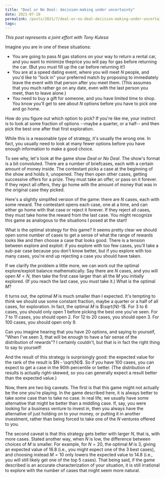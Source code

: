 ```yaml
---
title: "Deal or No Deal: decision-making under uncertainty"
date: 2021-07-10
permalink: /posts/2021/7/deal-or-no-deal-decision-making-under-uncertainty/
tags:
---
```


*This post represents a joint effort with Tony Kulesa*

Imagine you are in one of these situations:

- You are going to pass $N$ gas stations on your way to return a rental car,
  and you want to minimize theprice you will pay for gas before returning the
car. (But you must fill up the car before returning it!)
- You are at a speed dating event, where you will meet $N$ people, and you'd
  like to "lock in" your preferred match by proposing to immediately leave the
  event with that person after you meet them. (This assumes that you much rather
  go on any date, even with the last person you meet, than to leave alone.)
- You need to buy a gift for someone, and you have limited time to shop. You
  know you’ll get to see about $N$ options before you have to pick one and go
  home.

How do you figure out which option to pick? If you're like me, your instinct is
to look at some fraction of options --maybe a quarter, or a half-- and then
pick the best one after that first exploration.

While this is a reasonable *type* of strategy, it's usually the wrong one. In fact,
you usually need to look at many fewer options before you have enough information
to make a good choice.

To see why, let's look at the game show _Deal or No Deal_. The show's format is
a bit convoluted. There are a number of briefcases, each with a certain amount
of money inside. The contestant picks a case at the beginning of the show and
holds it, unopened. They then open other cases, getting successive offers for a
prize. They must take an offer, or pass on it forever. If they reject all
offers, they go home with the amount of money that was in the original case
they picked.

Here's a slightly simplifed version of the game: there are $N$ cases, each with
some reward. The contestant opens each case, one at a time, and can either go
home with that case or reject it forever. If they reject all cases, they must
take home the reward from the last case. You might recognize this game as
analogous to the situations I posed at the start!

What is the optimal strategy for this game? It seems pretty clear we should
open some number of cases to get a sense of what the range of rewards looks
like and then choose a case that looks good. There is a tension between explore
and exploit: if you explore with too few cases, you'll take a sub-par case
because you don't know better, but if you explore with too many cases, you're
end up rejecting a case you should have taken.

If we clarify the problem a little more, we can work out the optimal
explore/exploit balance mathematically. Say there are $N$ cases, and you will
open $M<N$, then take the first case larger than all the $M$ you initially
explored. (If you reach the last case, you must take it.) What is the optimal
$M$?

It turns out, the optimal $M$ is much smaller than I expected. It's tempting to
think we should use some constant fraction, maybe a quarter or a half of all
cases, for exploration. In fact, the optimal $M$ is $\sqrt{N}-1$. For 3 to 6
cases, you should only open 1 before picking the best one you've seen. For 7 to
11 cases, you should open 2. For 12 to 20 cases, you should open 3. For 100
cases, you should open only 9.

Can you imagine hearing that you have 20 options, and saying to yourself, "When
I've seen 3, that will be enough to have a fair sense of the distribution of
rewards"? I certainly couldn't, but that is in fact the right thing to say to
yourself!

And the result of this strategy is surprisingly good: the expected value for
the rank of the result is $N - \sqrt{N}$. So if you have 100 cases, you can
expect to get a case in the 90th percentile or better. (The distribution of
results is actually right-skewed, so you can generally expect a result better
than the expected value.)

Now, there are two big caveats. The first is that this game might not actually
be the one you're playing. In the game described here, it is always better to
take *some* case than to take no case. In real life, we usually have some
alternative that might be better than a middling case. If, say, you were
looking for a business venture to invest in, then you always have the
alternative of just holding on to your money, or putting it in another
investment, rather than being forced to take one of the $N$ ventures offered to
you.

The second caveat is that this strategy gets better with larger $N$, that is,
with more cases. Stated another way, when $N$ is low, the difference between
choices of $M$ is smaller. For example, for $N=20$, the optimal $M$ is 3,
giving an expected value of 16.8 (i.e., you might expect one of the 3 best
cases), and choosing instead $M=10$ only lowers the expected value to 14.8
(i.e., you will still likely get one of the top 5 cases). That being said, if
the game described is an accurate characterization of your situation, it is
still irrational to explore with the number of cases that might seem more
natural.
